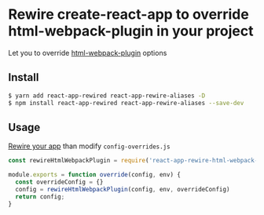 # Rewire create-react-app to override html-webpack-plugin in your project

Let you to override [html-webpack-plugin](https://github.com/jantimon/html-webpack-plugin) options

## Install

```bash
$ yarn add react-app-rewired react-app-rewire-aliases -D
$ npm install react-app-rewired react-app-rewire-aliases --save-dev
```

## Usage

[Rewire your app](https://github.com/timarney/react-app-rewired#how-to-rewire-your-create-react-app-project) than modify `config-overrides.js`

```js
const rewireHtmlWebpackPlugin = require('react-app-rewire-html-webpack-plugin')

module.exports = function override(config, env) {
  const overrideConfig = {}
  config = rewireHtmlWebpackPlugin(config, env, overrideConfig)
  return config;
}

```
